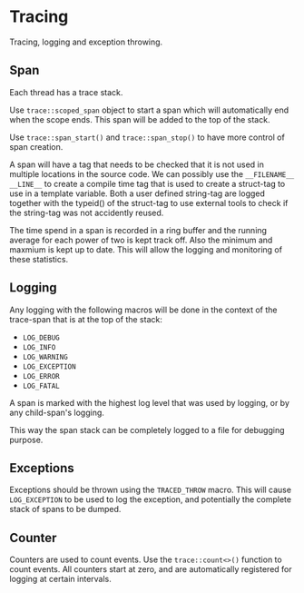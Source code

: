 # Tracing
Tracing, logging and exception throwing.

## Span
Each thread has a trace stack.

Use `trace::scoped_span` object to start a span which will automatically end when the scope ends.
This span will be added to the top of the stack.

Use `trace::span_start()` and `trace::span_stop()` to have more control of span creation.

A span will have a tag that needs to be checked that it is not used in multiple locations in the source code.
We can possibly use the `__FILENAME__` `__LINE__` to create a compile time tag that is used to create a struct-tag
to use in a template variable. Both a user defined string-tag are logged together with the typeid() of the struct-tag
to use external tools to check if the string-tag was not accidently reused.

The time spend in a span is recorded in a ring buffer and the running average for each power of two is
kept track off. Also the minimum and maxmium is kept up to date. This will allow the logging and monitoring
of these statistics.

## Logging
Any logging with the following macros will be done in the context of the trace-span that is at the top
of the stack:
 * `LOG_DEBUG`
 * `LOG_INFO`
 * `LOG_WARNING`
 * `LOG_EXCEPTION`
 * `LOG_ERROR`
 * `LOG_FATAL`

A span is marked with the highest log level that was used by logging, or by any child-span's logging.

This way the span stack can be completely logged to a file for debugging purpose.

## Exceptions
Exceptions should be thrown using the `TRACED_THROW` macro. This will cause `LOG_EXCEPTION` to be used
to log the exception, and potentially the complete stack of spans to be dumped.

## Counter
Counters are used to count events. Use the `trace::count<>()` function to count events.
All counters start at zero, and are automatically registered for logging at certain intervals.

